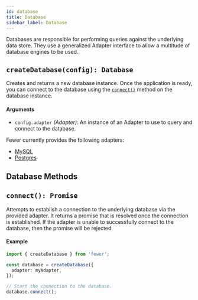 ```yaml
---
id: database
title: Database
sidebar_label: Database
---
```


Databases are responsible for performing queries against the underlying data store. They use a generalized Adapter interface to allow a multitude of database engines to be used.

## `createDatabase(config): Database`

Creates and returns a new database instance. Once the application is ready, you can connect to the database using the [`connect()`](#database-connect-promise) method on the database instance.

#### Arguments

- `config.adapter` _(Adapter)_: An instance of an Adapter to use to query and connect to the database.

Fewer currently provides the following adapters:

- [MySQL](../adapters/mysql.md)
- [Postgres](../adapters/postgres.md)

## Database Methods

## `connect(): Promise`

Attempts to establish a connection to the underlying database via the provided adapter. It returns a promise that is resolved once the connection is established. If the adapter is unable to successfully connect to the database, then the promise will be rejected.

#### Example
```ts
import { createDatabase } from 'fewer';

const database = createDatabase({
  adapter: myAdapter,
});

// Start the connection to the database.
database.connect();
```
